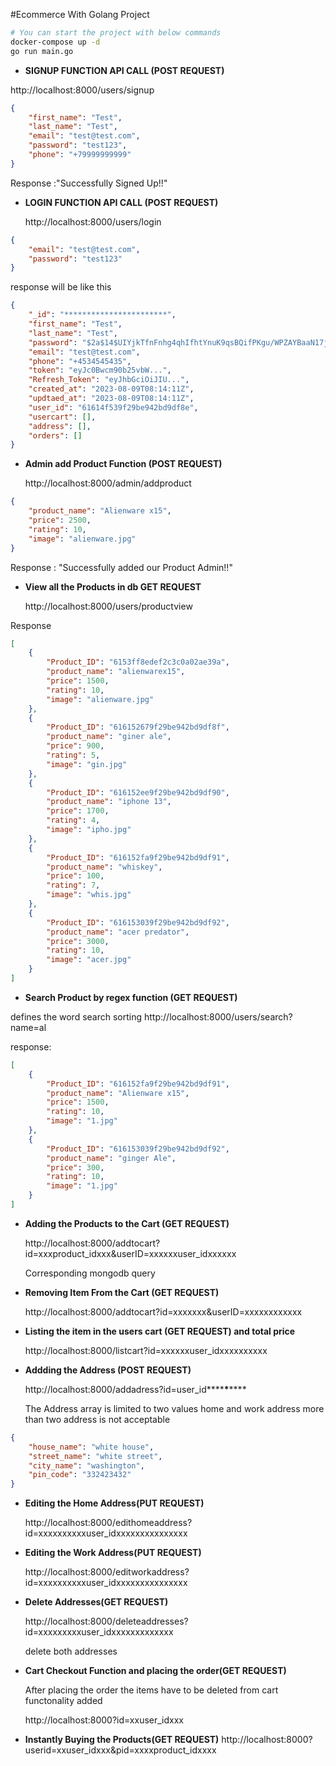 #Ecommerce With Golang Project

```bash
# You can start the project with below commands
docker-compose up -d
go run main.go
```

-   **SIGNUP FUNCTION API CALL (POST REQUEST)**

http://localhost:8000/users/signup

```json
{
	"first_name": "Test",
	"last_name": "Test",
	"email": "test@test.com",
	"password": "test123",
	"phone": "+79999999999"
}
```

Response :"Successfully Signed Up!!"

-   **LOGIN FUNCTION API CALL (POST REQUEST)**

    http://localhost:8000/users/login

```json
{
	"email": "test@test.com",
	"password": "test123"
}
```

response will be like this

```json
{
	"_id": "***********************",
	"first_name": "Test",
	"last_name": "Test",
	"password": "$2a$14$UIYjkTfnFnhg4qhIfhtYnuK9qsBQifPKgu/WPZAYBaaN17j0eTQZa",
	"email": "test@test.com",
	"phone": "+4534545435",
	"token": "eyJc0Bwcm90b25vbW...",
	"Refresh_Token": "eyJhbGciOiJIU...",
	"created_at": "2023-08-09T08:14:11Z",
	"updtaed_at": "2023-08-09T08:14:11Z",
	"user_id": "61614f539f29be942bd9df8e",
	"usercart": [],
	"address": [],
	"orders": []
}
```

-   **Admin add Product Function (POST REQUEST)**

    http://localhost:8000/admin/addproduct

```json
{
	"product_name": "Alienware x15",
	"price": 2500,
	"rating": 10,
	"image": "alienware.jpg"
}
```

Response : "Successfully added our Product Admin!!"

-   **View all the Products in db GET REQUEST**

    http://localhost:8000/users/productview

Response

```json
[
	{
		"Product_ID": "6153ff8edef2c3c0a02ae39a",
		"product_name": "alienwarex15",
		"price": 1500,
		"rating": 10,
		"image": "alienware.jpg"
	},
	{
		"Product_ID": "616152679f29be942bd9df8f",
		"product_name": "giner ale",
		"price": 900,
		"rating": 5,
		"image": "gin.jpg"
	},
	{
		"Product_ID": "616152ee9f29be942bd9df90",
		"product_name": "iphone 13",
		"price": 1700,
		"rating": 4,
		"image": "ipho.jpg"
	},
	{
		"Product_ID": "616152fa9f29be942bd9df91",
		"product_name": "whiskey",
		"price": 100,
		"rating": 7,
		"image": "whis.jpg"
	},
	{
		"Product_ID": "616153039f29be942bd9df92",
		"product_name": "acer predator",
		"price": 3000,
		"rating": 10,
		"image": "acer.jpg"
	}
]
```

-   **Search Product by regex function (GET REQUEST)**

defines the word search sorting
http://localhost:8000/users/search?name=al

response:

```json
[
	{
		"Product_ID": "616152fa9f29be942bd9df91",
		"product_name": "Alienware x15",
		"price": 1500,
		"rating": 10,
		"image": "1.jpg"
	},
	{
		"Product_ID": "616153039f29be942bd9df92",
		"product_name": "ginger Ale",
		"price": 300,
		"rating": 10,
		"image": "1.jpg"
	}
]
```

-   **Adding the Products to the Cart (GET REQUEST)**

    http://localhost:8000/addtocart?id=xxxproduct_idxxx&userID=xxxxxxuser_idxxxxxx

    Corresponding mongodb query

-   **Removing Item From the Cart (GET REQUEST)**

    http://localhost:8000/addtocart?id=xxxxxxx&userID=xxxxxxxxxxxx

-   **Listing the item in the users cart (GET REQUEST) and total price**

    http://localhost:8000/listcart?id=xxxxxxuser_idxxxxxxxxxx

-   **Addding the Address (POST REQUEST)**

    http://localhost:8000/addadress?id=user_id**\*\***\***\*\***

    The Address array is limited to two values home and work address more than two address is not acceptable

```json
{
	"house_name": "white house",
	"street_name": "white street",
	"city_name": "washington",
	"pin_code": "332423432"
}
```

-   **Editing the Home Address(PUT REQUEST)**

    http://localhost:8000/edithomeaddress?id=xxxxxxxxxxuser_idxxxxxxxxxxxxxxx

-   **Editing the Work Address(PUT REQUEST)**

    http://localhost:8000/editworkaddress?id=xxxxxxxxxxuser_idxxxxxxxxxxxxxxx

-   **Delete Addresses(GET REQUEST)**

    http://localhost:8000/deleteaddresses?id=xxxxxxxxxuser_idxxxxxxxxxxxxx

    delete both addresses

-   **Cart Checkout Function and placing the order(GET REQUEST)**

    After placing the order the items have to be deleted from cart functonality added

    http://localhost:8000?id=xxuser_idxxx

-   **Instantly Buying the Products(GET REQUEST)**
    http://localhost:8000?userid=xxuser_idxxx&pid=xxxxproduct_idxxxx
